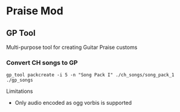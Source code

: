 # Praise Mod
## GP Tool
Multi-purpose tool for creating Guitar Praise customs

### Convert CH songs to GP
`gp_tool packcreate -i 5 -n "Song Pack I" ./ch_songs/song_pack_1 ./gp_songs`

Limitations
- Only audio encoded as ogg vorbis is supported